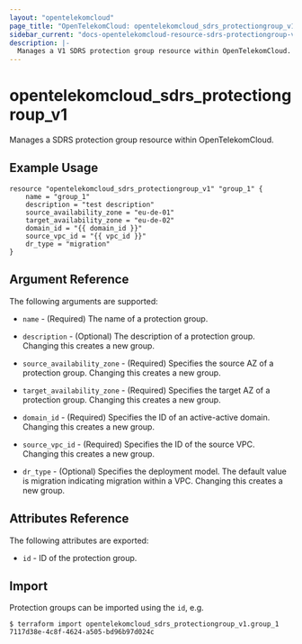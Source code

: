 ```yaml
---
layout: "opentelekomcloud"
page_title: "OpenTelekomCloud: opentelekomcloud_sdrs_protectiongroup_v1"
sidebar_current: "docs-opentelekomcloud-resource-sdrs-protectiongroup-v1"
description: |-
  Manages a V1 SDRS protection group resource within OpenTelekomCloud.
---
```


# opentelekomcloud_sdrs_protectiongroup_v1

Manages a SDRS protection group resource within OpenTelekomCloud.

## Example Usage

```hcl
resource "opentelekomcloud_sdrs_protectiongroup_v1" "group_1" {
	name = "group_1"
	description = "test description"
	source_availability_zone = "eu-de-01"
	target_availability_zone = "eu-de-02"
	domain_id = "{{ domain_id }}"
	source_vpc_id = "{{ vpc_id }}"
	dr_type = "migration"
}

```

## Argument Reference

The following arguments are supported:

* `name` - (Required) The name of a protection group.

* `description` - (Optional) The description of a protection group. Changing this creates a new group.

* `source_availability_zone` - (Required) Specifies the source AZ of a protection group. Changing this creates a new group.

* `target_availability_zone` - (Required) Specifies the target AZ of a protection group. Changing this creates a new group.

* `domain_id` - (Required) Specifies the ID of an active-active domain. Changing this creates a new group.

* `source_vpc_id` - (Required) Specifies the ID of the source VPC. Changing this creates a new group.

* `dr_type` - (Optional) Specifies the deployment model. The default value is migration indicating migration within a VPC.
	Changing this creates a new group.


## Attributes Reference

The following attributes are exported:

* `id` -  ID of the protection group.

## Import

Protection groups can be imported using the `id`, e.g.

```
$ terraform import opentelekomcloud_sdrs_protectiongroup_v1.group_1 7117d38e-4c8f-4624-a505-bd96b97d024c
```
